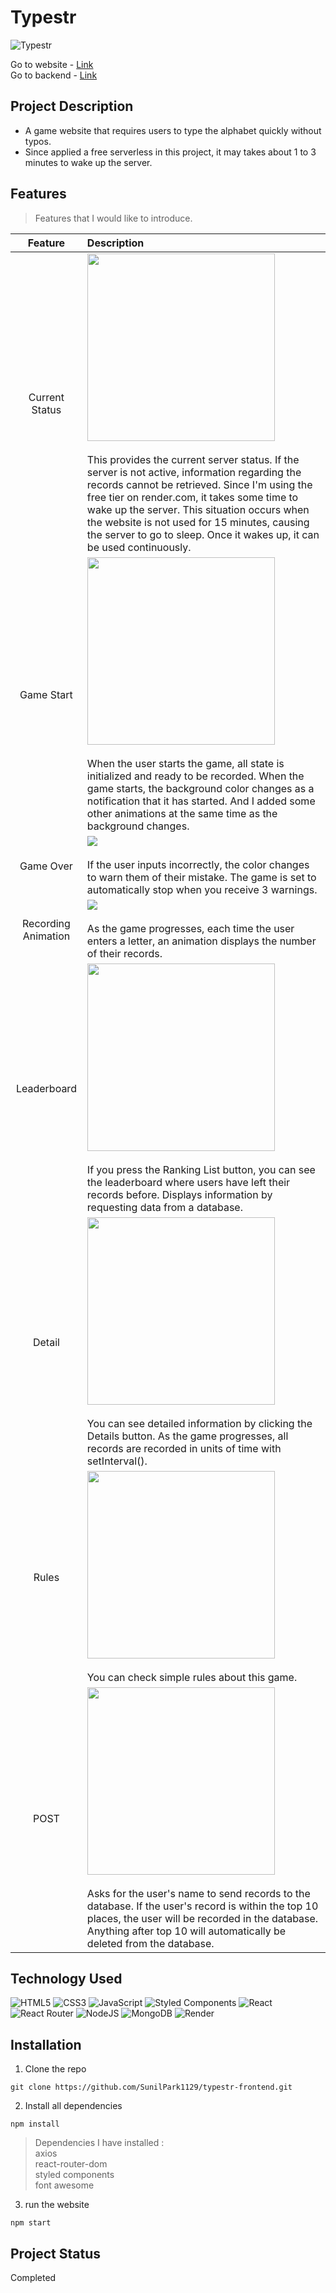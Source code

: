 # Typestr
![Typestr](https://github.com/SunilPark1129/typestr-frontend/assets/106734133/2da19310-712e-4b32-90b2-a469b4a05b6d)

Go to website - [Link](https://sp-typestr.netlify.app)<br>
Go to backend - [Link](https://github.com/SunilPark1129/typestr-backend)

## Project Description

- A game website that requires users to type the alphabet quickly without typos.
- Since applied a free serverless in this project, it may takes about 1 to 3 minutes to wake up the server.

## Features
> Features that I would like to introduce.

|Feature|Description|
|:--:|:--|
|Current Status|<img src="https://github.com/SunilPark1129/typestr-frontend/assets/106734133/1c4c84b2-3155-44a2-adab-f52b9bab0d86" width="300"><br><br>This provides the current server status. If the server is not active, information regarding the records cannot be retrieved. Since I'm using the free tier on render.com, it takes some time to wake up the server. This situation occurs when the website is not used for 15 minutes, causing the server to go to sleep. Once it wakes up, it can be used continuously.|
|Game Start|<img src="https://user-images.githubusercontent.com/106734133/210241834-9f9151e5-cf51-4244-a16c-9601c3e41ea9.jpg" height="300"><br><br>When the user starts the game, all state is initialized and ready to be recorded. When the game starts, the background color changes as a notification that it has started. And I added some other animations at the same time as the background changes.|
|Game Over|<img src="https://user-images.githubusercontent.com/106734133/210241903-81d2dbb4-7d67-4859-b0c3-63c37b1a51f5.jpg"><br><br>If the user inputs incorrectly, the color changes to warn them of their mistake. The game is set to automatically stop when you receive 3 warnings.|
|Recording Animation|<img src="https://user-images.githubusercontent.com/106734133/210241851-5c441aa9-1977-4bbe-acc7-8cef486c816e.jpg"><br><br>As the game progresses, each time the user enters a letter, an animation displays the number of their records.|
|Leaderboard|<img src="https://github.com/SunilPark1129/typestr-frontend/assets/106734133/720bf2e3-0aa4-45b9-b41e-c9002da194e8" height="300"><br><br>If you press the Ranking List button, you can see the leaderboard where users have left their records before. Displays information by requesting data from a database.|
|Detail|<img src="https://github.com/SunilPark1129/typestr-frontend/assets/106734133/621e01a0-bef1-4e65-9312-38237cf7e0fc" height="300"><br><br>You can see detailed information by clicking the Details button. As the game progresses, all records are recorded in units of time with setInterval().|
|Rules|<img src="https://user-images.githubusercontent.com/106734133/210241801-d604a7d0-89f3-4b77-8905-3beb7826f805.jpg" height="300"><br><br>You can check simple rules about this game.|
|POST|<img src="https://user-images.githubusercontent.com/106734133/210241919-33777976-5eaa-47e2-b7f3-b8be070a26f6.jpg" height="300"><br><br>Asks for the user's name to send records to the database. If the user's record is within the top 10 places, the user will be recorded in the database. Anything after top 10 will automatically be deleted from the database.|

## Technology Used

![HTML5](https://img.shields.io/badge/html5-%23E34F26.svg?style=for-the-badge&logo=html5&logoColor=white) ![CSS3](https://img.shields.io/badge/css3-%231572B6.svg?style=for-the-badge&logo=css3&logoColor=white) ![JavaScript](https://img.shields.io/badge/javascript-%23323330.svg?style=for-the-badge&logo=javascript&logoColor=%23F7DF1E) ![Styled Components](https://img.shields.io/badge/styled--components-DB7093?style=for-the-badge&logo=styled-components&logoColor=white) ![React](https://img.shields.io/badge/react-%2320232a.svg?style=for-the-badge&logo=react&logoColor=%2361DAFB) ![React Router](https://img.shields.io/badge/React_Router-CA4245?style=for-the-badge&logo=react-router&logoColor=white) ![NodeJS](https://img.shields.io/badge/node.js-6DA55F?style=for-the-badge&logo=node.js&logoColor=white) ![MongoDB](https://img.shields.io/badge/MongoDB-%234ea94b.svg?style=for-the-badge&logo=mongodb&logoColor=white) ![Render](https://img.shields.io/badge/Render-%46E3B7.svg?style=for-the-badge&logo=render&logoColor=white)


## Installation
1. Clone the repo
```
git clone https://github.com/SunilPark1129/typestr-frontend.git
```
2. Install all dependencies
```
npm install
```
> Dependencies I have installed :<br>axios<br> react-router-dom<br> styled components<br> font awesome<br> 

3. run the website
```
npm start
```

## Project Status
Completed

